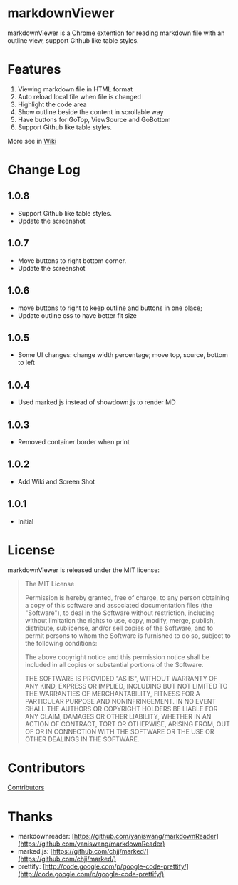 # markdownViewer

markdownViewer is a Chrome extention for reading markdown file with
an outline view, support Github like table styles.

# Features

1. Viewing markdown file in HTML format
2. Auto reload local file when file is changed
3. Highlight the code area
4. Show outline beside the content in scrollable way
5. Have buttons for GoTop, ViewSource and GoBottom
6. Support Github like table styles.

More see in [Wiki](https://github.com/swcool/markdownViewer/wiki)

# Change Log

## 1.0.8
  - Support Github like table styles.
  - Update the screenshot

## 1.0.7
  - Move buttons to right bottom corner. 
  - Update the screenshot

## 1.0.6
  - move buttons to right to keep outline and buttons in one place;
  - Update outline css to have better fit size  

## 1.0.5 
  - Some UI changes: change width percentage; move top, source, bottom to left

## 1.0.4 
  - Used marked.js instead of showdown.js to render MD  

## 1.0.3 
  - Removed container border when print  

## 1.0.2 
  - Add Wiki and Screen Shot

## 1.0.1 
  - Initial  

# License

markdownViewer is released under the MIT license:

> The MIT License
>
>
> Permission is hereby granted, free of charge, to any person obtaining a copy
> of this software and associated documentation files (the "Software"), to deal
> in the Software without restriction, including without limitation the rights
> to use, copy, modify, merge, publish, distribute, sublicense, and/or sell
> copies of the Software, and to permit persons to whom the Software is
> furnished to do so, subject to the following conditions:
>
> The above copyright notice and this permission notice shall be included in
> all copies or substantial portions of the Software.
>
> THE SOFTWARE IS PROVIDED "AS IS", WITHOUT WARRANTY OF ANY KIND, EXPRESS OR
> IMPLIED, INCLUDING BUT NOT LIMITED TO THE WARRANTIES OF MERCHANTABILITY,
> FITNESS FOR A PARTICULAR PURPOSE AND NONINFRINGEMENT. IN NO EVENT SHALL THE
> AUTHORS OR COPYRIGHT HOLDERS BE LIABLE FOR ANY CLAIM, DAMAGES OR OTHER
> LIABILITY, WHETHER IN AN ACTION OF CONTRACT, TORT OR OTHERWISE, ARISING FROM,
> OUT OF OR IN CONNECTION WITH THE SOFTWARE OR THE USE OR OTHER DEALINGS IN
> THE SOFTWARE.

# Contributors

[Contributors](https://github.com/swcool/markdownViewer/contributors)

# Thanks

* markdownreader: [https://github.com/yaniswang/markdownReader](https://github.com/yaniswang/markdownReader)
* marked.js: [https://github.com/chjj/marked/](https://github.com/chjj/marked/)
* prettify: [http://code.google.com/p/google-code-prettify/](http://code.google.com/p/google-code-prettify/)

